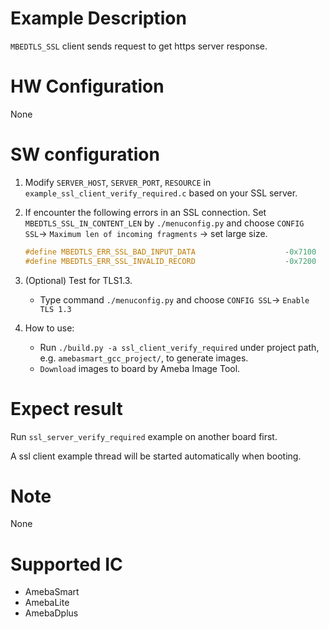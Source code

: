# Example Description

`MBEDTLS_SSL` client sends request to get https server response.

# HW Configuration

None

# SW configuration

1. Modify `SERVER_HOST`, `SERVER_PORT`, `RESOURCE` in `example_ssl_client_verify_required.c` based on your SSL server.

2. If encounter the following errors in an SSL connection. Set `MBEDTLS_SSL_IN_CONTENT_LEN` by `./menuconfig.py` and choose `CONFIG SSL`-> `Maximum len of incoming fragments` -> set large size.
	```C
	#define MBEDTLS_ERR_SSL_BAD_INPUT_DATA                    -0x7100
	#define MBEDTLS_ERR_SSL_INVALID_RECORD                    -0x7200
	```

3. (Optional) Test for TLS1.3.
   - Type command `./menuconfig.py` and choose `CONFIG SSL`-> `Enable TLS 1.3`

4. How to use:
   - Run `./build.py -a ssl_client_verify_required` under project path, e.g. `amebasmart_gcc_project/`, to generate images.
   - `Download` images to board by Ameba Image Tool.

# Expect result

Run `ssl_server_verify_required` example on another board first.

A ssl client example thread will be started automatically when booting.

# Note

None

# Supported IC

- AmebaSmart
- AmebaLite
- AmebaDplus
